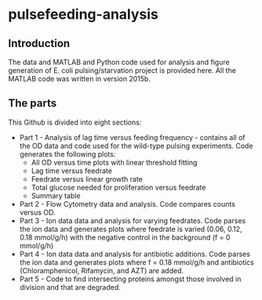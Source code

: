 # pulsefeeding-analysis

## Introduction
The data and MATLAB and Python code used for analysis and figure generation of E. coli pulsing/starvation project is provided here. All the MATLAB code was written in version 2015b.

## The parts
This Github is divided into eight sections:
* Part 1 - Analysis of lag time versus feeding frequency - contains all of the OD data and code used for the wild-type pulsing experiments. Code generates the following plots:
  * All OD versus time plots with linear threshold fitting 
  * Lag time versus feedrate
  * Feedrate versus linear growth rate
  * Total glucose needed for proliferation versus feedrate
  * Summary table
* Part 2 - Flow Cytometry data and analysis. Code compares counts versus OD.
* Part 3 - Ion data data and analysis for varying feedrates. Code parses the ion data and generates plots where feedrate is varied (0.06, 0.12, 0.18 mmol/g/h) with the negative control in the background (f = 0 mmol/g/h)
* Part 4 - Ion data data and analysis for antibiotic additions. Code parses the ion data and generates plots where f = 0.18 mmol/g/h and antibiotics (Chloramphenicol, Rifamycin, and AZT) are added.
* Part 5 - Code to find intersecting proteins amongst those involved in division and that are degraded.
